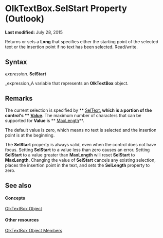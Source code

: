 
# OlkTextBox.SelStart Property (Outlook)

 **Last modified:** July 28, 2015

Returns or sets a  **Long** that specifies either the starting point of the selected text or the insertion point if no text has been selected. Read/write.

## Syntax

 _expression_. **SelStart**

 _expression_A variable that represents an  **OlkTextBox** object.


## Remarks

The current selection is specified by  ** [SelText](ba529e92-8a28-1c50-bf0a-0e67ae3645bc.md)**, which is a portion of the control's  ** [Value](6c0efe12-7b85-344e-a14c-3e628b0a3877.md)**. The maximum number of characters that can be supported for  **Value** is ** [MaxLength](7e7621e9-817a-ac05-a4de-e86656a021b1.md)**.

The default value is zero, which means no text is selected and the insertion point is at the beginning.

The  **SelStart** property is always valid, even when the control does not have focus. Setting **SelStart** to a value less than zero causes an error. Setting **SelStart** to a value greater than **MaxLength** will reset **SelStart** to **MaxLength**. Changing the value of  **SelStart** cancels any existing selection, places the insertion point in the text, and sets the **SelLength** property to zero.


## See also


#### Concepts


 [OlkTextBox Object](8c9438bf-e20a-2f70-90ac-097cf09594ca.md)
#### Other resources


 [OlkTextBox Object Members](f4a5f9ea-15f7-164e-d7ca-77a0842105c8.md)
